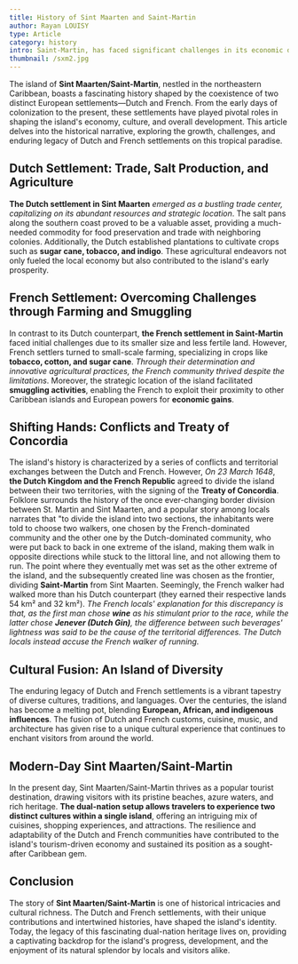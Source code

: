 ```yaml
---
title: History of Sint Maarten and Saint-Martin
author: Rayan LOUISY
type: Article
category: history
intro: Saint-Martin, has faced significant challenges in its economic development over the past decade. Devastated by Hurricane Irma in 2017 and impacted by the ongoing Covid-19 pandemic, the island has navigated through turbulent times. In this article, we examine the impact of these crises and the strides made towards recovery and renewal from 2014 to 2021.
thumbnail: /sxm2.jpg
---
```


The island of **Sint Maarten/Saint-Martin**, nestled in the northeastern Caribbean, boasts a fascinating history shaped by the coexistence of two distinct European settlements—Dutch and French. From the early days of colonization to the present, these settlements have played pivotal roles in shaping the island's economy, culture, and overall development. This article delves into the historical narrative, exploring the growth, challenges, and enduring legacy of Dutch and French settlements on this tropical paradise.

## Dutch Settlement: Trade, Salt Production, and Agriculture

**The Dutch settlement in Sint Maarten** _emerged as a bustling trade center, capitalizing on its abundant resources and strategic location_. The salt pans along the southern coast proved to be a valuable asset, providing a much-needed commodity for food preservation and trade with neighboring colonies. Additionally, the Dutch established plantations to cultivate crops such as **sugar cane, tobacco, and indigo**. These agricultural endeavors not only fueled the local economy but also contributed to the island's early prosperity.

## French Settlement: Overcoming Challenges through Farming and Smuggling

In contrast to its Dutch counterpart, **the French settlement in Saint-Martin** faced initial challenges due to its smaller size and less fertile land. However, French settlers turned to small-scale farming, specializing in crops like **tobacco, cotton, and sugar cane**. _Through their determination and innovative agricultural practices, the French community thrived despite the limitations_. Moreover, the strategic location of the island facilitated **smuggling activities**, enabling the French to exploit their proximity to other Caribbean islands and European powers for **economic gains**.

## Shifting Hands: Conflicts and Treaty of Concordia

The island's history is characterized by a series of conflicts and territorial exchanges between the Dutch and French. However, _On 23 March 1648_, **the Dutch Kingdom and the French Republic** agreed to divide the island between their two territories, with the signing of the **Treaty of Concordia**. Folklore surrounds the history of the once ever-changing border division between St. Martin and Sint Maarten, and a popular story among locals narrates that "to divide the island into two sections, the inhabitants were told to choose two walkers, one chosen by the French-dominated community and the other one by the Dutch-dominated community, who were put back to back in one extreme of the island, making them walk in opposite directions while stuck to the littoral line, and not allowing them to run. The point where they eventually met was set as the other extreme of the island, and the subsequently created line was chosen as the frontier, dividing **Saint-Martin** from Sint Maarten. Seemingly, the French walker had walked more than his Dutch counterpart (they earned their respective lands 54 km² and 32 km²). _The French locals' explanation for this discrepancy is that, as the first man chose **wine** as his stimulant prior to the race, while the latter chose **Jenever (Dutch Gin)**, the difference between such beverages' lightness was said to be the cause of the territorial differences. The Dutch locals instead accuse the French walker of running._

## Cultural Fusion: An Island of Diversity

The enduring legacy of Dutch and French settlements is a vibrant tapestry of diverse cultures, traditions, and languages. Over the centuries, the island has become a melting pot, blending **European, African, and indigenous influences**. The fusion of Dutch and French customs, cuisine, music, and architecture has given rise to a unique cultural experience that continues to enchant visitors from around the world.

## Modern-Day Sint Maarten/Saint-Martin

In the present day, Sint Maarten/Saint-Martin thrives as a popular tourist destination, drawing visitors with its pristine beaches, azure waters, and rich heritage. **The dual-nation setup allows travelers to experience two distinct cultures within a single island**, offering an intriguing mix of cuisines, shopping experiences, and attractions. The resilience and adaptability of the Dutch and French communities have contributed to the island's tourism-driven economy and sustained its position as a sought-after Caribbean gem.


## Conclusion

The story of **Sint Maarten/Saint-Martin** is one of historical intricacies and cultural richness. The Dutch and French settlements, with their unique contributions and intertwined histories, have shaped the island's identity. Today, the legacy of this fascinating dual-nation heritage lives on, providing a captivating backdrop for the island's progress, development, and the enjoyment of its natural splendor by locals and visitors alike.

